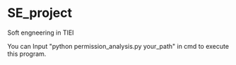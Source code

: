# SE_project
Soft engneering in TIEI

You can Input "python permission_analysis.py your_path" in cmd to execute this program.
